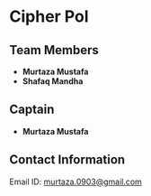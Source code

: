 # Cipher Pol

## Team Members

- **Murtaza Mustafa**
- **Shafaq Mandha**

## Captain

- **Murtaza Mustafa**

## Contact Information

Email ID: murtaza.0903@gmail.com
